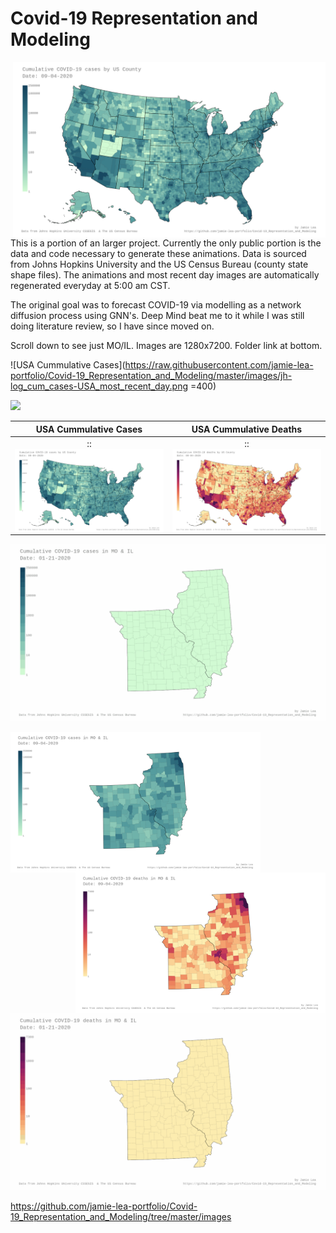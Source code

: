 # Covid-19 Representation and Modeling
<img align="right" width="500" src=images/jh-log_cum_cases-USA_most_recent_day.png>This is a portion of an larger project.  Currently the only public portion is the data and code necessary to generate these animations.  Data is sourced from Johns Hopkins University and the US Census Bureau (county state shape files).  The animations and most recent day images are automatically regenerated everyday at 5:00 am CST.

The original goal was to forecast COVID-19 via modelling as a network diffusion process using GNN's.  Deep Mind beat me to it while I was still doing literature review, so I have since moved on.

Scroll down to see just MO/IL.  Images are 1280x7200.  Folder link at bottom.

![USA Cummulative Cases](https://raw.githubusercontent.com/jamie-lea-portfolio/Covid-19_Representation_and_Modeling/master/images/jh-log_cum_cases-USA_most_recent_day.png =400)

<img src=images/jh-log_cum_cases-USA_anim.gif>

USA Cummulative Cases             |  USA Cummulative Deaths
:-------------------------:|:-------------------------:
:<img align="left" src=images/jh-log_cum_cases-USA_most_recent_day.png>:|:<img align="right" src=images/jh-log_cum_deaths-USA_most_recent_day.png>:


<img src=images/jh-log_cum_cases-MO_IL_anim.gif>
<p>
<img align="left" width="400" src=images/jh-log_cum_cases-MO_IL_most_recent_day.png>
<img align="right" width="400" src=images/jh-log_cum_deaths-MO_IL_most_recent_day.png>
</p>
<img src=images/jh-log_cum_deaths-MO_IL_anim.gif>

https://github.com/jamie-lea-portfolio/Covid-19_Representation_and_Modeling/tree/master/images
